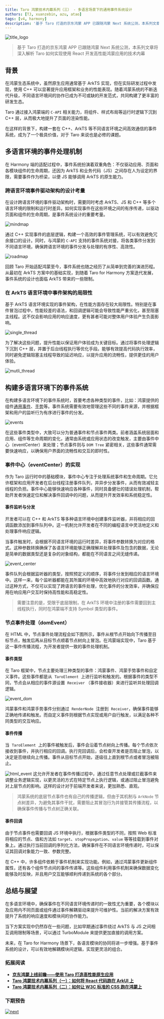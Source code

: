 ```yaml
---
title: Taro 鸿蒙技术内幕系列（三） - 多语言场景下的通用事件系统设计
authors: [TJ, xuanzebin, azu, atao]
tags: [v4, harmony]
description: '基于 Taro 打造的京东鸿蒙 APP 已跟随鸿蒙 Next 系统公测，本系列文章将深入解析 Taro 如何实现使用 React 开发高性能鸿蒙应用的技术内幕'
---
```


![title_logo](https://s3.cn-north-1.jdcloud-oss.com/shendengbucket1/2024-09-26-21-35NaN6T9eOyiqx9Z6.png)

> 基于 Taro 打造的京东鸿蒙 APP 已跟随鸿蒙 Next 系统公测，本系列文章将深入解析 Taro 如何实现使用 React 开发高性能鸿蒙应用的技术内幕

## 背景

在鸿蒙生态系统中，虽然原生应用通常基于 ArkTS 实现，但在实际研发过程中发现，使用 C++ 可以显著提升应用框架和业务的性能表现。随着鸿蒙系统的不断迭代升级，不同语言环境间的协作已成为不可或缺的开发范式，共同构建了更丰富的研发生态。

Taro 通过接入鸿蒙端的 `C-API` 相关能力，将组件、样式布局等运行时逻辑下沉到 C++ 层，从而极大地提升了页面的渲染性能。

在这样的背景下，构建一套在 C++、ArkTS 等不同语言环境之间高效通信的事件系统，成为了一个极具价值，对于 Taro 来说也是必修的课题。

## 多语言环境的事件处理机制

在 Harmony 端的适配过程中，事件系统扮演着双重角色：不仅驱动应用、页面和各模块组件的生命周期，还因为 ArkTS 和业务代码（JS）之间存在人为设定的界限，需要事件作为桥梁，以便 JS 能够调用 ArkTS 的原生能力。

### 跨语言环境事件驱动架构的设计考量

在设计跨语言环境的事件驱动架构时，需要同时考虑 ArkTS、JS 和 C++ 等多个语言环境的限制和运行时差异。如何实现事件在这些环境之间的有序传递，以驱动页面和组件的生命周期，是事件系统设计的重要考量。

![mindmap](https://storage.360buyimg.com/aotu-team/zakary-blog/2024-11-01-Taro-harmony-event/1_mindmap.png)

通过 C++ 实现事件的底层逻辑，构建一个高效的事件管理系统，可以有效避免冗余接口的设计。同时，与鸿蒙的 `C-API` 支持的事件系统对接，将各类事件分发到不同语言环境，确保跨语言环境的事件分发与处理的有序性、高效性。

![roadmap](https://storage.360buyimg.com/aotu-team/zakary-blog/2024-11-01-Taro-harmony-event/2_roadmap.png)

回顾 Taro 开始适配鸿蒙至今，事件系统也随之经历了从简单到完善的演进历程。从最初在 ArkTS 方案中的基础实现，到随着 Taro for Harmony 方案迭代发展，事件系统的设计也面临 ArkTS 带来的一些限制。

### 在 ArkTS 语言环境中事件架构的局限性

基于 ArkTS 语言环境实现的事件架构，在性能方面存在较大局限性。特别是在事件冒泡过程中，性能较差的语法，和回调逻辑可能会导致性能严重劣化，甚至阻塞主线程。这不仅会影响应用的响应速度，更有甚者可能对整体用户体验产生负面影响。

![single_thread](https://storage.360buyimg.com/aotu-team/zakary-blog/2024-11-01-Taro-harmony-event/3_single_thread.png)

为了解决这些问题，提升性能以保证用户体验成为关键目标。通过将事件处理逻辑下沉到 C++ 层，并置于后台线程执行等优化手段。能够有效提高代码执行效率，同时避免逻辑阻塞主线程导致的延迟响应，以提升应用的流畅性，提供更佳的用户体验。

![mutli_thread](https://storage.360buyimg.com/aotu-team/zakary-blog/2024-11-01-Taro-harmony-event/4_mutli_thread.png)

## 构建多语言环境下的事件系统

在构建多语言环境下的事件系统时，首要考虑各种类型的事件，比如：鸿蒙提供的组件[通用事件](https://developer.huawei.com/consumer/cn/doc/harmonyos-references/5_1_u901a_u7528_u4e8b_u4ef6-V5)、[手势](https://developer.huawei.com/consumer/cn/doc/harmonyos-references/5_3_u624b_u52bf_u5904_u7406-V5)等。事件系统需要有效地管理这些不同的事件来源，并根据框架和用户的监听行为有序进行事件的分发。

![events](https://storage.360buyimg.com/aotu-team/zakary-blog/2024-11-01-Taro-harmony-event/5_events.png)

在这些事件类型中，大致可以分为普通事件和节点事件两类。前者涵盖系统层面和应用、组件等生命周期的变化，通常由系统或应用状态的改变触发，主要由事件中心（eventCenter）来处理；节点事件则与 `DOM Tree` 紧密相关，这些事件通常需要快速响应，以确保用户界面的流畅性和交互的即时性。

### 事件中心（eventCenter）的实现

作为 Taro 运行时中的基础模块，事件中心专注于处理系统事件和生命周期。它允许框架和应用开发者在后台线程注册事件队列，并异步分发事件，从而有效减轻主线程的负担。事件中心能够快速响应各种事件，同时具备健壮的错误处理机制，帮助开发者快速定位和解决事件回调中的问题，从而提升开发效率和系统稳定性。

#### 事件监听与分发

开发者可以在 C++ 和 ArkTS 等多种语言环境中创建事件监听器，并将相应的回调函数添加到事件队列中。这一机制允许开发者在不同的编程语言中灵活地定义和处理事件响应逻辑。

当事件触发时，会根据不同语言环境的运行时差异，将事件参数转换为对应的格式。这种参数转换确保了各语言环境能够正确理解并处理事件及包含的数据，无论是简单的数据类型还是复杂的对象结构，都能在不同语言之间无缝传递。

![event_center](https://storage.360buyimg.com/aotu-team/zakary-blog/2024-11-01-Taro-harmony-event/6_event_center.png)

事件队列会根据监听器的类型，按照预定义的顺序，将事件分发到相应的语言环境中。这样一来，每个监听器都能在其所属的环境中高效地执行对应的回调函数。通过这种方式，不仅可以实现了跨语言的事件处理，优化事件的分发效率，并确保应用在响应用户交互时保持高性能和高稳定性。

> 需要注意的是，受限于底层限制，在 ArkTS 环境中注册的事件需要回到主线程执行，同时在鸿蒙端不支持 Symbol 类型的事件。

### 节点事件处理（domEvent）

在 HTML 中，节点事件处理流程会如下图所示，事件从根节点开始向下传播至目标节点，触发后再从目标节点顺着节点树向上冒泡。在鸿蒙端实现中，Taro 基于这一事件传播流程，为开发者提供一致的事件处理机制。

#### 事件类型

在 Taro 框架中，节点主要处理三种类型的事件：鸿蒙事件、鸿蒙手势事件和自定义事件。这些事件都是从  `TaroElement`  上进行监听和触发的。根据事件的类型不同，节点会从相应的事件源设置  `Receiver` （事件接收器）来进行监听并处理回调逻辑。

![event_dom](https://storage.360buyimg.com/aotu-team/zakary-blog/2024-11-01-Taro-harmony-event/7_event_dom.png)

鸿蒙事件和鸿蒙手势事件分别通过  `RenderNode`  注册到  `Receiver`，确保事件能够正确地传递和触发。而自定义事件则根据节点实现或用户自行触发，以满足各种不同类型的交互响应。

#### 事件传播

当  `TaroElement`  上的事件被触发后，事件会沿着节点树向上传播。每个节点依次接收到事件，并执行相应的回调。执行完回调后，会检查开发者是否阻止冒泡，以决定是否继续向上传播。事件从目标节点开始，逐级往上直到根节点或者冒泡被阻止。

![html_event](https://storage.360buyimg.com/aotu-team/zakary-blog/2024-11-01-Taro-harmony-event/8_html_event.png)
这允许开发者在事件传播过程中，通过任意节点处理或拦截事件来调整业务逻辑实现，以更灵活的方式在特定节点上执行逻辑，或通过阻止冒泡避免对上层节点的影响。这样的设计对于前端开发者来说，更加熟悉、直观。

> 鸿蒙系统的底层节点事件也有自己的传播逻辑，但由于其机制与 `ArkNode` 节点树差异，为避免其事件干扰，需要阻止其冒泡行为并接管其传播流程，以确保事件传播与节点树正确关联。

#### 事件回调

由于节点事件也需要回调 JS 环境中执行，根据事件类型的不同，按照 Web 标准将相应的节点、值和方法如 `target`、`stopPropagation`、`value` 等等挂载到事件对象上。通过执行当前回调的序列化方法，确保事件在不同语言环境传递时，可以保证其回调对象能力一致、参数完整。

在 C++ 中，许多组件依赖于事件机制来实现功能。例如，通过鸿蒙事件更新组件属性，还有各个组件节点间的事件传递等。这些组件利用事件机制来确保数据变化能够及时反映，并且用户交互能够顺利传递到系统的各个部分。

## 总结与展望

在多语言环境中，确保事件在不同语言环境传递时的一致性尤为重要，各个模块以及应用内不同页面或组件通过事件解耦驱动来提升可维护性。当前的解决方案有效提升了系统的响应速度和模块间的协作能力。

当下方案实现中仍然存在一些问题，比如早期通过事件绕过 ArkTS 与 JS 之间相互调用限制等场景，可以通过 TurboModule 来提供更加直接的调用方案。

未来，在 Taro for Harmony 场景下，各语言模块的协同将进一步增强。基于事件系统的设计，可以有效地解耦模块间逻辑，实现更灵活的组合。

### **拓展阅读**

- [**京东鸿蒙上线前瞻——使用 Taro 打造高性能原生应用**](../../09/11/harmony-react-on-arkts)
- [**Taro 鸿蒙技术内幕系列（一）：如何将 React 代码跑在 ArkUI 上**](../../09/29/harmony-react-on-arkts)
- [**Taro 鸿蒙技术内幕系列（二）：如何让 W3C 标准的 CSS 跑在鸿蒙上**](../../10/16/harmony-w3c-css)

### **下期预告**

[![next](https://storage.360buyimg.com/aotu-team/zakary-blog/2024-11-01-Taro-harmony-event/next.png)](http://xingyun.jd.com/shendeng/article/detail/38690)
